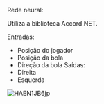 Rede neural:

Utiliza a biblioteca Accord.NET.

Entradas:
* Posição do jogador
* Posição da bola
* Direção da bola
Saídas:
* Direita
* Esquerda 

![HAEN1JB6jp](https://github.com/user-attachments/assets/3f092006-2b99-47c2-8cbe-761a4652f974)
